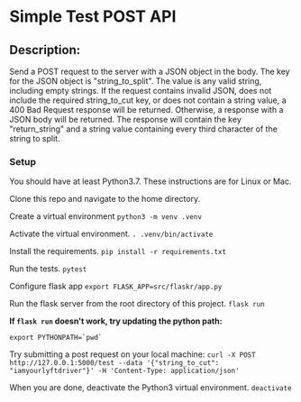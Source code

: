 # Simple Test POST API

## Description:
Send a POST request to the server with a JSON object in the body. The key for the JSON object is "string_to_split". The value is any valid string, including empty strings. If the request contains invalid JSON, does not include the required string_to_cut key, or does not contain a string value, a 400 Bad Request response will be returned. Otherwise, a response with a JSON body will be returned. The response will contain the key "return_string" and a string value containing every third character of the string to split.

### Setup
You should have at least Python3.7. These instructions are for Linux or Mac.

Clone this repo and navigate to the home directory.

Create a virtual environment
`python3 -m venv .venv`

Activate the virtual environment.
`. .venv/bin/activate`

Install the requirements.
`pip install -r requirements.txt`

Run the tests.
`pytest`

Configure flask app
`export FLASK_APP=src/flaskr/app.py`

Run the flask server from the root directory of this project.
`flask run`

**If `flask run` doesn't work, try updating the python path:**
```
export PYTHONPATH=`pwd`
```

Try submitting a post request on your local machine:
`curl -X POST http://127.0.0.1:5000/test --data '{"string_to_cut": "iamyourlyftdriver"}' -H 'Content-Type: application/json'`

When you are done, deactivate the Python3 virtual environment.
`deactivate`
